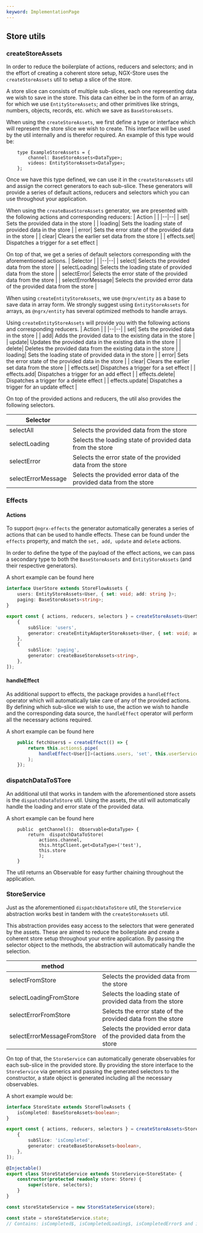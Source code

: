 ```yaml
---
keyword: ImplementationPage
---
```


## Store utils

### createStoreAssets

In order to reduce the boilerplate of actions, reducers and selectors; and in the effort of creating a coherent store setup, NGX-Store uses the `createStoreAssets` util to setup a slice of the store.

A store slice can consists of multiple sub-slices, each one representing data we wish to save in the store. This data can either be in the form of an array, for which we use `EntityStoreAssets`; and other primitives like strings, numbers, objects, records, etc. which we save as `BaseStoreAssets`.

When using the `createStoreAssets`, we first define a type or interface which will represent the store slice we wish to create. This interface will be used by the util internally and is therefor required. An example of this type would be:

```
    type ExampleStoreAssets = {
	    channel: BaseStoreAssets<DataType>;
	    videos: EntityStoreAssets<DataType>;
    };
```

Once we have this type defined, we can use it in the `createStoreAssets` util and assign the correct generators to each sub-slice. These generators will provide a series of default actions, reducers and selectors which you can use throughout your application.

When using the `createBaseStoreAssets` generator, we are presented with the following actions and corresponding reducers:
| Action | |
|--|--|
| set| Sets the provided data in the store |
| loading| Sets the loading state of provided data in the store |
| error| Sets the error state of the provided data in the store |
| clear| Clears the earlier set data from the store |
| effects.set| Dispatches a trigger for a set effect |

On top of that, we get a series of default selectors corresponding with the aforementioned actions.
| Selector | |
|--|--|
| select| Selects the provided data from the store |
| selectLoading| Selects the loading state of provided data from the store |
| selectError| Selects the error state of the provided data from the store |
| selectErrorMessage| Selects the provided error data of the provided data from the store |

When using `createEntityStoreAssets`, we use `@ngrx/entity` as a base to save data in array form. We strongly suggest using `EntityStoreAssets` for arrays, as `@ngrx/entity` has several optimized methods to handle arrays.

Using `createEntityStoreAssets` will provide you with the following actions and corresponding reducers.
| Action | |
|--|--|
| set| Sets the provided data in the store |
| add| Adds the provided data to the existing data in the store |
| update| Updates the provided data in the existing data in the store |
| delete| Deletes the provided data from the existing data in the store |
| loading| Sets the loading state of provided data in the store |
| error| Sets the error state of the provided data in the store |
| clear| Clears the earlier set data from the store |
| effects.set| Dispatches a trigger for a set effect |
| effects.add| Dispatches a trigger for an add effect |
| effects.delete| Dispatches a trigger for a delete effect |
| effects.update| Dispatches a trigger for an update effect |

On top of the provided actions and reducers, the util also provides the following selectors.

| Selector           |                                                                     |
| ------------------ | ------------------------------------------------------------------- |
| selectAll          | Selects the provided data from the store                            |
| selectLoading      | Selects the loading state of provided data from the store           |
| selectError        | Selects the error state of the provided data from the store         |
| selectErrorMessage | Selects the provided error data of the provided data from the store |

### Effects

#### Actions

To support `@ngrx-effects` the generator automatically generates a series of actions that can be used to handle effects. These can be found under the `effects` property, and match the `set, add, update` and `delete` actions.

In order to define the type of the payload of the effect actions, we can pass a secondary type to both the `BaseStoreAssets` and `EntityStoreAssets` (and their respective generators).

A short example can be found here

```ts
interface UserStore extends StoreFlowAssets {
	users: EntityStoreAssets<User, { set: void; add: string }>;
	paging: BaseStoreAssets<string>;
}

export const { actions, reducers, selectors } = createStoreAssets<UserStore>('users', [
	{
		subSlice: 'users',
		generator: createEntityAdapterStoreAssets<User, { set: void; add: string }>,
	},
	{
		subSlice: 'paging',
		generator: createBaseStoreAssets<string>,
	},
]);
```

#### handleEffect

As additional support to effects, the package provides a `handleEffect` operator which will automatically take care of any of the provided actions. By defining which sub-slice we wish to use, the action we wish to handle and the corresponding data source, the `handleEffect` operator will perform all the necessary actions required.

A short example can be found here

```ts
	public fetchUsers$ = createEffect(() => {
		return this.actions$.pipe(
			handleEffect<User[]>(actions.users, 'set', this.userService.fetchUsers)
		);
	});
```

### dispatchDataToSTore

An additional util that works in tandem with the aforementioned store assets is the `dispatchDataToStore` util. Using the assets, the util will automatically handle the loading and error state of the provided data.

A short example can be found here

```
    public  getChannel():  Observable<DataType> {
	    return  dispatchDataToStore(
		    actions.channel,
		    this.httpClient.get<DataType>('test'),
		    this.store
		    );
    }
```

The util returns an Observable for easy further chaining throughout the application.

### StoreService

Just as the aforementioned `dispatchDataToStore` util, the `StoreService` abstraction works best in tandem with the `createStoreAssets` util.

This abstraction provides easy access to the selectors that were generated by the assets. These are aimed to reduce the boilerplate and create a coherent store setup throughout your entire application. By passing the selector object to the methods, the abstraction will automatically handle the selection.

| method                      |                                                                     |
| --------------------------- | ------------------------------------------------------------------- |
| selectFromStore             | Selects the provided data from the store                            |
| selectLoadingFromStore      | Selects the loading state of provided data from the store           |
| selectErrorFromStore        | Selects the error state of the provided data from the store         |
| selectErrorMessageFromStore | Selects the provided error data of the provided data from the store |

On top of that, the `StoreService` can automatically generate observables for each sub-slice in the provided store. By providing the store interface to the `StoreService` via generics and passing the generated selectors to the constructor, a state object is generated including all the necessary observables.

A short example would be:

```ts
interface StoreState extends StoreFlowAssets {
	isCompleted: BaseStoreAssets<boolean>;
}

export const { actions, reducers, selectors } = createStoreAssets<StoreState>('state', [
	{
		subSlice: 'isCompleted',
		generator: createBaseStoreAssets<boolean>,
	},
]);

@Injectable()
export class StoreStateService extends StoreService<StoreState> {
	constructor(protected readonly store: Store) {
		super(store, selectors);
	}
}

const storeStateService = new StoreStateService(store);

const state = storeStateService.state;
// Contains: isCompleted$, isCompletedLoading$, isCompletedError$ and isCompletedErrorMessage$
```
